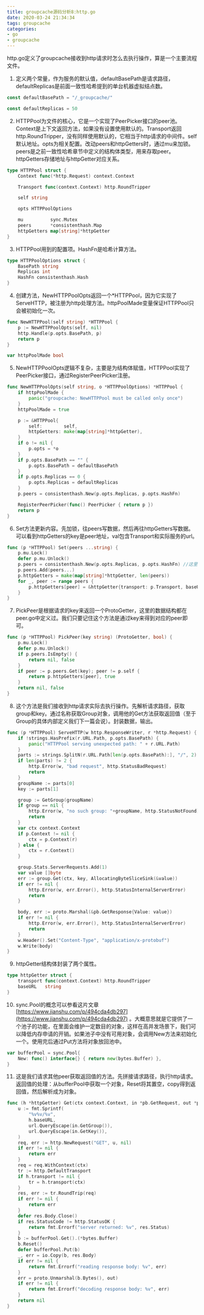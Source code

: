```yaml
---
title: groupcache源码分析8:http.go
date: 2020-03-24 21:34:34
tags: groupcache
categories: 
- go
- groupcache
---
```


http.go定义了groupcache接收到http请求时怎么去执行操作，算是一个主要流程文件。

<!-- more -->

1. 定义两个常量，作为服务的默认值，defaultBasePath是请求路径，defaultReplicas是前面一致性哈希提到的单台机器虚拟结点数。
``` go
const defaultBasePath = "/_groupcache/"

const defaultReplicas = 50
```

2. HTTPPool为文件的核心，它是一个实现了PeerPicker接口的peer池。Context是上下文返回方法，如果没有设置使用默认的。Transport返回http.RoundTripper，没有同样使用默认的，它相当于http请求的中间件。self默认地址。opts为相关配置。改动peers和httpGetters时，通过mu来加锁。peers是之前一致性哈希章节中定义的结构体类型，用来存取peer。httpGetters存储地址与httpGetter对应关系。
``` go
type HTTPPool struct {
	Context func(*http.Request) context.Context

	Transport func(context.Context) http.RoundTripper

	self string

	opts HTTPPoolOptions

	mu          sync.Mutex 
	peers       *consistenthash.Map
	httpGetters map[string]*httpGetter
}
```

3. HTTPPool用到的配置项。HashFn是哈希计算方法。
``` go
type HTTPPoolOptions struct {
	BasePath string
	Replicas int
	HashFn consistenthash.Hash
}
```

4. 创建方法，NewHTTPPoolOpts返回一个*HTTPPool，因为它实现了ServeHTTP，被注册为http处理方法。httpPoolMade变量保证HTTPPool只会被初始化一次。
``` go
func NewHTTPPool(self string) *HTTPPool {
	p := NewHTTPPoolOpts(self, nil)
	http.Handle(p.opts.BasePath, p)
	return p
}

var httpPoolMade bool
```

5. NewHTTPPoolOpts逻辑不复杂，主要是为结构体赋值，HTTPPool实现了PeerPicker接口，通过RegisterPeerPicker注册。
``` go
func NewHTTPPoolOpts(self string, o *HTTPPoolOptions) *HTTPPool {
	if httpPoolMade {
		panic("groupcache: NewHTTPPool must be called only once")
	}
	httpPoolMade = true

	p := &HTTPPool{
		self:        self,
		httpGetters: make(map[string]*httpGetter),
	}
	if o != nil {
		p.opts = *o
	}
	if p.opts.BasePath == "" {
		p.opts.BasePath = defaultBasePath
	}
	if p.opts.Replicas == 0 {
		p.opts.Replicas = defaultReplicas
	}
	p.peers = consistenthash.New(p.opts.Replicas, p.opts.HashFn)

	RegisterPeerPicker(func() PeerPicker { return p })
	return p
}
```

6. Set方法更新内容。先加锁，往peers写数据，然后再往httpGetters写数据。可以看到httpGetters的key是peer地址，val包含Transport和实际服务的url。
``` go
func (p *HTTPPool) Set(peers ...string) {
	p.mu.Lock()
	defer p.mu.Unlock()
	p.peers = consistenthash.New(p.opts.Replicas, p.opts.HashFn) //这里问什么又要new一次，没太看明白
	p.peers.Add(peers...)
	p.httpGetters = make(map[string]*httpGetter, len(peers))
	for _, peer := range peers {
		p.httpGetters[peer] = &httpGetter{transport: p.Transport, baseURL: peer + p.opts.BasePath}
	}
}
```

7. PickPeer是根据请求的key来返回一个ProtoGetter，这里的数据结构都在peer.go中定义过。我们只要记住这个方法是通过key来得到对应的peer即可。
``` go
func (p *HTTPPool) PickPeer(key string) (ProtoGetter, bool) {
	p.mu.Lock()
	defer p.mu.Unlock()
	if p.peers.IsEmpty() {
		return nil, false
	}
	if peer := p.peers.Get(key); peer != p.self {
		return p.httpGetters[peer], true
	}
	return nil, false
}
```

8. 这个方法是我们接收到http请求实际去执行操作。先解析请求路径，获取group和key。通过名称获取Group对象，调用他的Get方法获取返回值（至于Group的具体内部定义我们下一篇会说）。封装数据，输出。
``` go
func (p *HTTPPool) ServeHTTP(w http.ResponseWriter, r *http.Request) {
	if !strings.HasPrefix(r.URL.Path, p.opts.BasePath) {
		panic("HTTPPool serving unexpected path: " + r.URL.Path)
	}
	parts := strings.SplitN(r.URL.Path[len(p.opts.BasePath):], "/", 2)
	if len(parts) != 2 {
		http.Error(w, "bad request", http.StatusBadRequest)
		return
	}
	groupName := parts[0]
	key := parts[1]

	group := GetGroup(groupName)
	if group == nil {
		http.Error(w, "no such group: "+groupName, http.StatusNotFound)
		return
	}
	var ctx context.Context
	if p.Context != nil {
		ctx = p.Context(r)
	} else {
		ctx = r.Context()
	}

	group.Stats.ServerRequests.Add(1)
	var value []byte
	err := group.Get(ctx, key, AllocatingByteSliceSink(&value))
	if err != nil {
		http.Error(w, err.Error(), http.StatusInternalServerError)
		return
	}

	body, err := proto.Marshal(&pb.GetResponse{Value: value})
	if err != nil {
		http.Error(w, err.Error(), http.StatusInternalServerError)
		return
	}
	w.Header().Set("Content-Type", "application/x-protobuf")
	w.Write(body)
}
```

9. httpGetter结构体封装了两个属性。
``` go
type httpGetter struct {
	transport func(context.Context) http.RoundTripper
	baseURL   string
}
```

10. sync.Pool的概念可以参看这片文章[https://www.jianshu.com/p/494cda4db297](https://www.jianshu.com/p/494cda4db297)
。大概意思就是它提供了一个池子的功能，在里面会维护一定数目的对象，这样在高并发场景下，我们可以降低内存申请的开销。如果池子中没有可用对象，会调用New方法来初始化一个。使用完后通过Put方法将对象放回池中。
``` go
var bufferPool = sync.Pool{
	New: func() interface{} { return new(bytes.Buffer) },
}
```

11. 这是我们请求其他peer获取返回值的方法。先拼接请求路径，执行http请求。返回值的处理：从bufferPool中获取一个对象，Reset将其置空，copy得到返回值，然后解析成为对象。
``` go
func (h *httpGetter) Get(ctx context.Context, in *pb.GetRequest, out *pb.GetResponse) error {
	u := fmt.Sprintf(
		"%v%v/%v",
		h.baseURL,
		url.QueryEscape(in.GetGroup()),
		url.QueryEscape(in.GetKey()),
	)
	req, err := http.NewRequest("GET", u, nil)
	if err != nil {
		return err
	}
	req = req.WithContext(ctx)
	tr := http.DefaultTransport
	if h.transport != nil {
		tr = h.transport(ctx)
	}
	res, err := tr.RoundTrip(req)
	if err != nil {
		return err
	}
	defer res.Body.Close()
	if res.StatusCode != http.StatusOK {
		return fmt.Errorf("server returned: %v", res.Status)
	}
	b := bufferPool.Get().(*bytes.Buffer)
	b.Reset()
	defer bufferPool.Put(b)
	_, err = io.Copy(b, res.Body)
	if err != nil {
		return fmt.Errorf("reading response body: %v", err)
	}
	err = proto.Unmarshal(b.Bytes(), out)
	if err != nil {
		return fmt.Errorf("decoding response body: %v", err)
	}
	return nil
}
```